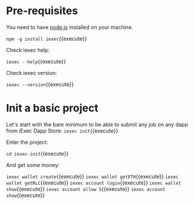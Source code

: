 # Pre-requisites
You need to have [node.js](https://nodejs.org/en/) installed on your machine.

`npm -g install iexec`{{execute}}

Check iexec help:

`iexec --help`{{execute}}

Check iexec version:

`iexec --version`{{execute}}

# Init a basic project

Let's start with the bare minimum to be able to submit any job on any dapp from iExec Dapp Store:
`iexec init`{{execute}}

Enter the project:

`cd iexec-init`{{execute}}

And get some money:

`iexec wallet create`{{execute}}
`iexec wallet getETH`{{execute}}
`iexec wallet getRLC`{{execute}}
`iexec account login`{{execute}}
`iexec wallet show`{{execute}}
`iexec account allow 5`{{execute}}
`iexec account show`{{execute}}
